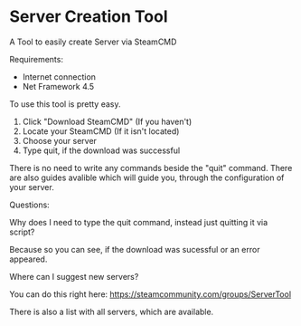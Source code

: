 # Server Creation Tool
A Tool to easily create Server via SteamCMD

Requirements:
- Internet connection
- Net Framework 4.5

To use this tool is pretty easy.

1. Click "Download SteamCMD" (If you haven't)
2. Locate your SteamCMD (If it isn't located)
3. Choose your server
4. Type quit, if the download was successful

There is no need to write any commands beside the "quit" command.
There are also guides avalible which will guide you, through the configuration of your server.


Questions:

Why does I need to type the quit command, instead just quitting it via script?

Because so you can see, if the download was sucessful or an error appeared.


Where can I suggest new servers?

You can do this right here:
https://steamcommunity.com/groups/ServerTool

There is also a list with all servers, which are available.
